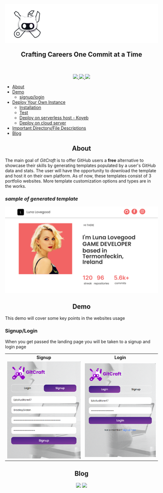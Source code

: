 <!-- <table border="5">
    <tr>
        <td width="200"><img src='./resources/images/logo.png' \></td>
        <td width="600"><h1 align='center'>GitCraft</h1></td>
    </tr>
</table> -->

<h2 align="center"><img src="./resources/images/header.png" />
<p>Crafting Careers One Commit at a Time </p>
</h1>
<br>
<p align="center">
    <a href="#">
    <img src="https://img.shields.io/badge/website_%F0%9F%A0%89up-darkgreen?style=for-the-badge" />
    </a>
    <a href="https://gitcraft1-alx.koyeb.app/">
    <img src="https://img.shields.io/badge/deployed-87FCC4?style=for-the-badge&logo=koyeb&logoColor=black" />
    </a>
    <a href="https://gitcraft.bradleygilden.tech">
    <img src="https://img.shields.io/badge/deployed-blue?style=for-the-badge&logo=google&logoColor=white" />
    </a>
</p>

* [About](#about)
* [Demo](#demo)
  * [signup/login](#signuplogin)
* [Deploy Your Own Instance]()
  * [Installation]()
  * [Test]()
  * [Deploy on serverless host - Koyeb]()
  * [Deploy on cloud server]()
* [Important Directory/File Descriptions]()
* [Blog](#blog)


<div align="center">

## About

</div>

<p>The main goal of <em>GitCraft</em> is to offer GitHub users a <b>free</b> alternative to showcase their skills by generating templates populated by a user's GitHub data and stats. The user will have the opportunity to download the template and host it on their own platform. As of now, these templates consist of 3 portfolio websites. More template customization options and types are in the works.</p>

### *sample of generated template*
<p>
    <img src="./resources/images/portfolio_responsive.png" />

<div align="center">

## Demo


</div>

This demo will cover some key points in the websites usage

### Signup/Login

When you get passed the landing page you will be taken to a signup and login page

<table>
    <tr>
        <th><div align="center">Signup</div></th>
        <th><div align="center">Login</div></th>
    </tr>
    <tr>
        <td>
            <img src="./resources/images/signupfilled.png" />
        </td>
        <td>
            <img src="./resources/images/loginfilled.png" />
        </td>
    </tr>
</table>



</p>

<div align="center">

## Blog

</div>
<p align="center">
    <img src="https://img.shields.io/badge/hashnode-2962ff?style=for-the-badge&logo=hashnode
" />
    <img src="https://img.shields.io/badge/medium-black?style=for-the-badge&logo=medium
" />
</p>
